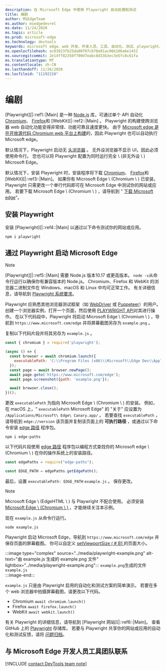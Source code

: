 ```yaml
---
description: 在 Microsoft Edge 中使用 Playwright 自动处理和测试
title: 编剧
author: MSEdgeTeam
ms.author: msedgedevrel
ms.date: 11/24/2020
ms.topic: article
ms.prod: microsoft-edge
ms.technology: devtools
keywords: microsoft edge、web 开发、开发人员、工具、自动化、测试、playwright、node、javascript、npm
ms.openlocfilehash: ac03923fb25da00f07cb70e81ac06b106a6e1452
ms.sourcegitcommit: 2e14ff82350f700d7eabc8d33b3ec3e5fc8c61fa
ms.translationtype: MT
ms.contentlocale: zh-CN
ms.lasthandoff: 11/26/2020
ms.locfileid: "11192210"
---
```

# 编剧  

[Playwright][|::ref1::|Main] 是一种 [Node.js][NodejsMain] 库，可通过单个 API 自动化 [Chromium][ChromiumHome]、 [Firefox][FirefoxMain]和 [WebKit][|::ref2::|Main] 。  Playwright 的构建使跨浏览器 web 自动化功能变得非常绿、功能可靠且速度更快。  由于 [Microsoft edge 是在开放源代码 Chromium web 平台上构建][MicrosoftBlogsWindowsExperience20181206]的，因此 Playwright 也可以自动执行 Microsoft edge。  

默认情况下，Playwright 启动无 [头浏览器][WikiHeadlessBrowser] 。  无外设浏览器不显示 UI，因此必须使用命令行。  您也可以将 Playwright 配置为同时运行完全 \ (非无外设 \ ) Microsoft Edge。  

默认情况下，安装 Playwright 时，安装程序将下载 [Chromium][ChromiumHome]、 [Firefox][FirefoxMain]和 [WebKit][|::ref3::|Main]。  如果你有 Microsoft Edge \ (Chromium \ ) 已安装，Playwright 只需更改一个单行代码即可在 Microsoft Edge 中测试你的网站或应用。  若要下载 Microsoft Edge \ (Chromium \ ) ，请导航到 " [下载 Microsoft edge][MicrosoftEdgeDownload]"。  

## 安装 Playwright  

安装 [Playwright][|::ref4::|Main] 以通过以下命令测试你的网站或应用。  

```shell
npm i playwright
```  

## 通过 Playwright 启动 Microsoft Edge  

> [!NOTE]
> [Playwright][|::ref5::|Main] 需要 Node.js 版本10.17 或更高版本。 `node -v`从命令行运行以确保你有兼容版本的 Node.js。  Chromium、Firefox 和 WebKit 的浏览器二进制文件在 Windows、macOS 和 Linux 中均可正常工作。 有关详细信息，请导航到 [Playwright 系统要求][PlaywrightSystemRequirements]。  

Playwright 应熟悉其他浏览器测试框架（如 [WebDriver][WebDriverChromiumMain] 或 [Puppeteer][PuppeteerMain]）的用户。  创建一个浏览器实例，打开一个页面，然后使用 [PLAYWRIGHT API][PlaywrightAPIReference]对其进行操作。  在以下代码段中，Playwright 将启动 Microsoft Edge \ (Chromium \ ) ，导航到 `https://www.microsoft.com/edge` 并将屏幕截图另存为 `example.png` 。  

复制以下代码片段并将其另存为 `example.js` 。  

```javascript
const { chromium } = require('playwright');

(async () => {
  const browser = await chromium.launch({
    executablePath: 'C:\\Program Files (x86)\\Microsoft\\Edge Dev\\Application\\msedge.exe'
  });
  const page = await browser.newPage();
  await page.goto('https://www.microsoft.com/edge');
  await page.screenshot({path: 'example.png'});

  await browser.close();
})();
```  

更改 `executablePath` 为指向 Microsoft Edge \ (Chromium \ ) 的安装。  例如，在 macOS 上，" `executablePath` Microsoft Edge" 的 "关于" 应设置为 `/Applications/Microsoft\ Edge\ Canary.app/` 。  若要查找 `executablePath` ，请导航到 `edge://version` 该页面并复制该页面上的 **可执行路径** ，或通过以下命令安装 [edge 路径][npmEdgePaths] 程序包。  

```shell
npm i edge-paths
```  

以下代码片段使用 [edge 路径][npmEdgePaths] 程序包以编程方式查找你的 Microsoft edge \ (Chromium \ ) 在你的操作系统上的安装路径。  

```javascript
const edgePaths = require("edge-paths");

const EDGE_PATH = edgePaths.getEdgePath();
```  

最后，设置 `executablePath: EDGE_PATH` `example.js` 。  保存更改。  

> [!NOTE]
> Microsoft Edge \ (EdgeHTML \ ) 与 Playwright 不配合使用。  必须安装 [Microsoft Edge \ (Chromium \ ) ][MicrosoftEdgeDownload] ，才能继续关注本示例。  

现在 `example.js` 从命令行运行。  

```shell
node example.js
```  

Playwright 启动 Microsoft Edge，导航到 `https://www.microsoft.com/edge` 并保存页面的屏幕截图。  你可以自定义 [setViewportSize ( # B1 ][PlaywrightAPIPageSetViewport]的页面大小。  

:::image type="complex" source="../media/playwright-example.png" alt-text="由 example.js 生成的 example.png 文件" lightbox="../media/playwright-example.png":::
    `example.png`生成的文件 `example.js`  
:::image-end:::  

`example.js` 只是由 Playwright 启用的自动化和测试方案的简单演示。  若要在多个 web 浏览器中拍摄屏幕截图，请更改以下代码。  

*   Chromium  `await chromium.launch()`  
*   Firefox  `await firefox.launch()`  
*   WebKit  `await webkit.launch()`  

有关 Playwright 的详细信息，请导航到 [Playwright 网站][|::ref6::|Main]。  查看 GitHub 上的  [Playwright][PlaywrightRepo] 存储库。  若要与 Playwright 共享你的网站或应用的自动化和测试反馈，请将 [问题归档][PlaywrightRepoNewIssue]。  

## 与 Microsoft Edge 开发人员工具团队联系  

[!INCLUDE [contact DevTools team note](../devtools-guide-chromium/includes/contact-devtools-team-note.md)]  

<!-- links -->  

[WebdriverChromiumMain]: ../webdriver-chromium/index.md "WebDriver (Chromium) |Microsoft 文档"  
[PuppeteerMain]: ../puppeteer.md "Puppeteer |Microsoft 文档"  

[MicrosoftBlogsWindowsExperience20181206]: https://blogs.windows.com/windowsexperience/2018/12/06/microsoft-edge-making-the-web-better-through-more-open-source-collaboration "Microsoft Edge：通过更多打开源协作提高 web 效果 |Microsoft 体验博客"  

[MicrosoftEdgeDownload]: https://microsoft.com/edge "下载 Microsoft Edge"  

[ChromiumHome]: https://www.chromium.org/Home "Chromium |Chromium 项目"  

[FirefoxMain]: https://www.mozilla.org/firefox "Mozilla Firefox"  

[NodejsMain]: https://nodejs.org "Node.js"  

[npmEdgePaths]: https://www.npmjs.com/package/edge-paths "边缘-路径 |npm"  

[PlaywrightMain]: https://playwright.dev "Playwright"  
[PlaywrightAPIReference]: https://playwright.dev#?path=docs/api.md "Playwright API 参考"  
[PlaywrightAPIPageSetViewport]: https://playwright.dev#?path=docs%2Fapi.md&q=pagesetviewportsizeviewportsize "setViewportSize (viewportSize) |Playwright API 参考"    
[PlaywrightSystemRequirements]: https://playwright.dev#?path=docs/intro.md&q=system-requirements "Playwright 系统要求"  

[PlaywrightRepo]: https://github.com/microsoft/playwright "Playwright |GitHub"  
[PlaywrightRepoNewIssue]: https://github.com/microsoft/playwright/issues/new/choose "Playwright 存储库中的新问题 |GitHub"  

[WebKitMain]: https://webkit.org "WebKit"  

[WikiHeadlessBrowser]: https://en.wikipedia.org/wiki/Headless_browser "无外设浏览器 |科"  
